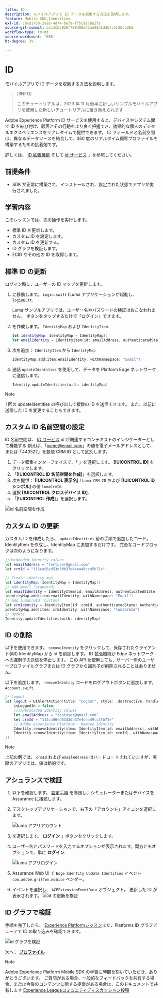 ```yaml
---
title: ID
description: モバイルアプリで ID データを収集する方法を説明します。
feature: Mobile SDK,Identities
exl-id: cbcd1708-29e6-4d74-be7a-f75c917ba2fa
source-git-commit: bc53cb5926f708408a42aa98a1d364c5125cb36d
workflow-type: tm+mt
source-wordcount: '608'
ht-degree: 3%

---
```


# ID

モバイルアプリで ID データを収集する方法を説明します。

>[!INFO]
>
> このチュートリアルは、2023 年 11 月後半に新しいサンプルモバイルアプリを使用した新しいチュートリアルに置き換えられます

Adobe Experience Platform ID サービスを使用すると、デバイスやシステム間で ID を結び付け、顧客とその行動をより良く把握でき、効果的な個人のデジタルエクスペリエンスをリアルタイムで提供できます。 ID フィールドと名前空間は、異なるデータソースを結合して、360 度のリアルタイム顧客プロファイルを構築するための接着剤です。

詳しくは、 [ID 拡張機能](https://developer.adobe.com/client-sdks/documentation/identity-for-edge-network/) そして [id サービス](https://experienceleague.adobe.com/docs/experience-platform/identity/home.html?lang=ja) 」を参照してください。

## 前提条件

* SDK が正常に構築され、インストールされ、設定された状態でアプリが実行されました。

## 学習内容

このレッスンでは、次の操作を実行します。

* 標準 ID を更新します。
* カスタム ID を設定します。
* カスタム ID を更新する。
* ID グラフを検証します。
* ECID やその他の ID を取得します。

## 標準 ID の更新

ログイン時に、ユーザーの ID マップを更新します。

1. に移動します。 `Login.swift` (Luma アプリケーションが起動し、 `loginButt`.

   Luma サンプルアプリでは、ユーザー名やパスワードの検証はおこなわれません。 ボタンをタップするだけで「ログイン」できます。

1. を作成します。 `IdentityMap` および `IdentityItem`.

   ```swift
   let identityMap: IdentityMap = IdentityMap()
   let emailIdentity = IdentityItem(id: emailAddress, authenticatedState: AuthenticatedState.authenticated)
   ```

1. 次を追加： `IdentityItem` から `IdentityMap`

   ```swift
   identityMap.add(item:emailIdentity, withNamespace: "Email")
   ```

1. 通話 `updateIdentities` を使用して、データを Platform Edge ネットワークに送信します。

   ```swift
   Identity.updateIdentities(with: identityMap)
   ```

>[!NOTE]
>
>1 回の updateIdentities の呼び出しで複数の ID を送信できます。 また、以前に送信した ID を変更することもできます。


## カスタム ID 名前空間の設定

ID 名前空間は、 [ID サービス](https://experienceleague.adobe.com/docs/experience-platform/identity/home.html?lang=ja) id が関連するコンテキストのインジケーターとして機能する 例えば、「name@email.com」の値を電子メールアドレスとして、または「443522」を数値 CRM ID として区別します。

1. データ収集インターフェイスで、「 」を選択します。 **[!UICONTROL ID]** をクリックします。
1. 「**[!UICONTROL ID 名前空間を作成]**」を選択します。
1. 次を提供： **[!UICONTROL 表示名]** / `Luma CRM ID` および **[!UICONTROL ID シンボル]** の値 `lumaCrmId`.
1. 選択 **[!UICONTROL クロスデバイス ID]**.
1. 「**[!UICONTROL 作成]**」を選択します。

![id 名前空間を作成](assets/mobile-identity-create.png)

## カスタム ID の更新

カスタム ID を作成したら、 `updateIdentities` 前の手順で追加したコード。 IdentityItem を作成し、IdentityMap に追加するだけです。 完全なコードブロックは次のようになります。

```swift
//Hardcoded identity values
let emailAddress = "testuser@gmail.com"
let crmId = "112ca06ed53d3db37e4cea49cc45b71e"

// Create identity map
let identityMap: IdentityMap = IdentityMap()
// Add email (standard)
let emailIdentity = IdentityItem(id: emailAddress, authenticatedState: AuthenticatedState.authenticated)
identityMap.add(item:emailIdentity, withNamespace: "Email")
// Add lumaCrmId (custom)
let crmIdentity = IdentityItem(id: crmId, authenticatedState: AuthenticatedState.authenticated)
identityMap.add(item: crmIdentity, withNamespace: "lumaCrmId")
// Update
Identity.updateIdentities(with: identityMap)
```

## ID の削除

以下を使用できます。 `removeIdentity` をクリックして、保存されたクライアント側の IdentityMap から id を削除します。 ID 拡張機能が Edge ネットワークへの識別子の送信を停止します。 この API を使用しても、サーバー側のユーザープロファイルグラフまたは ID グラフから識別子が削除されることはありません。

以下を追加します。 `removeIdentity` コードをログアウトボタンに追加します。 `Account.swift`.

```swift
// Logout
let logout = UIAlertAction(title: "Logout", style: .destructive, handler: { (action) -> Void in
    isLoggedIn = false;
    ////Hardcoded identity values
    let emailAddress = "testuser@gmail.com"
    let crmId = "112ca06ed53d3db37e4cea49cc45b71e"
    // Adobe Experience Platform - Remove Identity
    Identity.removeIdentity(item: IdentityItem(id: emailAddress), withNamespace: "Email")
    Identity.removeIdentity(item: IdentityItem(id: crmId), withNamespace: "lumaCrmId")
})
```

>[!NOTE]
>上記の例では、 `crmId` および `emailAddress` はハードコードされていますが、実際のアプリでは、値は動的です。

## アシュランスで検証

1. 以下を確認します。 [設定手順](assurance.md) を参照し、シミュレーターまたはデバイスを Assurance に接続します。
1. デスクトップアプリケーションで、右下の「アカウント」アイコンを選択します。

   ![luma アプリアカウント](assets/mobile-identity-login.png)
1. を選択します。 **ログイン** 」ボタンをクリックします。
1. ユーザー名とパスワードを入力するオプションが表示されます。両方ともオプションで、単に **ログイン**.

   ![luma アプリログイン](assets/mobile-identity-login-final.png)
1. Assurance Web UI で `Edge Identity Update Identities` イベント `com.adobe.griffon.mobile` ベンダー。
1. イベントを選択し、 `ACPExtensionEventData` オブジェクト。 更新した ID が表示されます。
   ![id の更新を検証](assets/mobile-identity-validate-assurance.png)

## ID グラフで検証

手順を完了したら、 [Experience Platformレッスン](platform.md)また、Platforms ID グラフビューアで ID の取り込みを確認できます。

![id グラフを検証](assets/mobile-identity-validate.png)


次へ： **[プロファイル](profile.md)**

>[!NOTE]
>
>Adobe Experience Platform Mobile SDK の学習に時間を割いていただき、ありがとうございます。 ご質問がある場合、一般的なフィードバックを共有する場合、または今後のコンテンツに関する提案がある場合は、このドキュメントで共有します [Experience Leagueコミュニティディスカッション投稿](https://experienceleaguecommunities.adobe.com/t5/adobe-experience-platform-data/tutorial-discussion-implement-adobe-experience-cloud-in-mobile/td-p/443796)